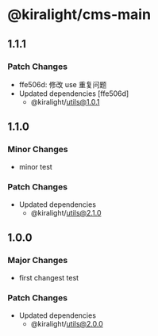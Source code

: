 # @kiralight/cms-main

## 1.1.1

### Patch Changes

- ffe506d: 修改 use 重复问题
- Updated dependencies [ffe506d]
  - @kiralight/utils@1.0.1

## 1.1.0

### Minor Changes

- minor test

### Patch Changes

- Updated dependencies
  - @kiralight/utils@2.1.0

## 1.0.0

### Major Changes

- first changest test

### Patch Changes

- Updated dependencies
  - @kiralight/utils@2.0.0
